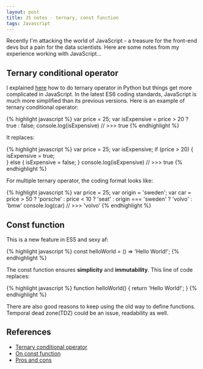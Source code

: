 ```yaml
---
layout: post
title: JS notes - ternary, const function
tags: Javascript
---
```


Recently I'm attacking the world of JavaScript - a treasure for the front-end devs but a pain for the data scientists. Here are some notes from my experience working with JavaScript...

## Ternary conditional operator

I explained [here](https://jiaxigu.github.io/2017-11-27/ternary-operator-python) how to do ternary operator in Python but things get more complicated in JavaScript. In the latest ES6 coding standards, JavaScript is much more simplified than its previous versions. Here is an example of ternary conditional operator:

{% highlight javascript %}
var price = 25;
var isExpensive = price > 20 ? true : false;
console.log(isExpensive) // >>> true
{% endhighlight %}

It replaces:

{% highlight javascript %}
var price = 25;
var isExpensive;
if (price > 20) {
  isExpensive = true;	
} else {
  isExpensive = false;
}
console.log(isExpensive) // >>> true
{% endhighlight %}

For multiple ternary operator, the coding format looks like:

{% highlight javascript %}
var price = 25;
var origin = 'sweden';
var car = 
  price > 50 
    ? 'porsche'
    : price < 10
      ? 'seat'
      : origin === 'sweden'
        ? 'volvo'
        : 'bmw'
console.log(car) // >>> 'volvo'
{% endhighlight %}

## Const function

This is a new feature in ES5 and sexy af:

{% highlight javascript %}
const helloWorld = () => 'Hello World!';
{% endhighlight %}

The const function ensures **simplicity** and **immutability**. This line of code replaces:

{% highlight javascript %}
function helloWorld() {
  return 'Hello World!';
}
{% endhighlight %}

There are also good reasons to keep using the old way to define functions. Temporal dead zone(TDZ) could be an issue, readability as well.

## References

- [Ternary conditional operator](https://developer.mozilla.org/en-US/docs/Web/JavaScript/Reference/Operators/Conditional_Operator)
- [On const function](https://stackoverflow.com/questions/33040703/proper-use-of-const-for-defining-functions-in-javascript)
- [Pros and cons](https://medium.freecodecamp.org/constant-confusion-why-i-still-use-javascript-function-statements-984ece0b72fd)
